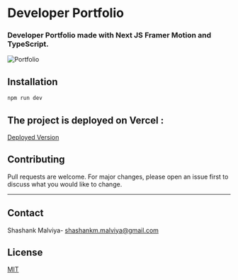 # Developer Portfolio

### Developer Portfolio made with Next JS Framer Motion and TypeScript.

![Portfolio]()

## Installation

```bash
npm run dev
```

## The project is deployed on Vercel : 
[Deployed Version]()


## Contributing
Pull requests are welcome. For major changes, please open an issue first to discuss what you would like to change.

--- 
## Contact

Shashank Malviya- [shashankm.malviya@gmail.com](mailto:shashankm.malviya@gmail.com)


## License
[MIT](https://choosealicense.com/licenses/mit/)
